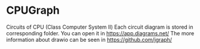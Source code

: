 # CPUGraph
Circuits of CPU (Class Computer System Ⅱ)
Each circuit diagram is stored in corresponding folder.
You can open it in https://app.diagrams.net/
The more information about drawio can be seen in https://github.com/jgraph/

